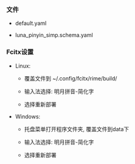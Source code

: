 ### 文件

* default.yaml

* luna_pinyin_simp.schema.yaml

### Fcitx设置

* Linux:

  * 覆盖文件到 \~/.config/fcitx/rime/build/

  * 输入法选择: 明月拼音-简化字

  * 选择重新部署

* Windows:

  * 托盘菜单打开程序文件夹, 覆盖文件到data下

  * 输入法选择: 明月拼音-简化字

  * 选择重新部署
